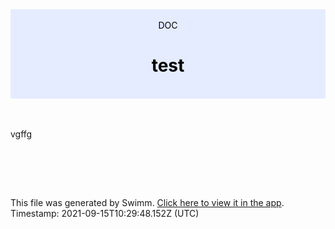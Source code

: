 <div align="center" style="background-color: #e5ecff; color: black"><br/><div>DOC</div><h1>test</h1><br/></div>
<br/>

<br/>

vgffg

<br/>

<br/><br/>

This file was generated by Swimm. [Click here to view it in the app](https://app.swimm.io/#/repos/nNgyR1JKTZZlCohuy2Yn/docs/XHGgB). Timestamp: 2021-09-15T10:29:48.152Z (UTC)